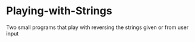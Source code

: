 # Playing-with-Strings
Two small programs that play with reversing the strings given or from user input
